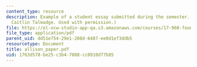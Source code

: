 ```yaml
---
content_type: resource
description: Example of a student essay submitted during the semester. (Courtesy of
  Caitlin Talmadge. Used with permission.)
file: https://ol-ocw-studio-app-qa.s3.amazonaws.com/courses/17-960-foundations-of-political-science-fall-2004/1763d578be25c3b47088cc0910d77b85_allison_paper.pdf
file_type: application/pdf
parent_uid: dd51e754-29e1-208d-6487-ee0d1ef3ddb5
resourcetype: Document
title: allison_paper.pdf
uid: 1763d578-be25-c3b4-7088-cc0910d77b85
---
```

